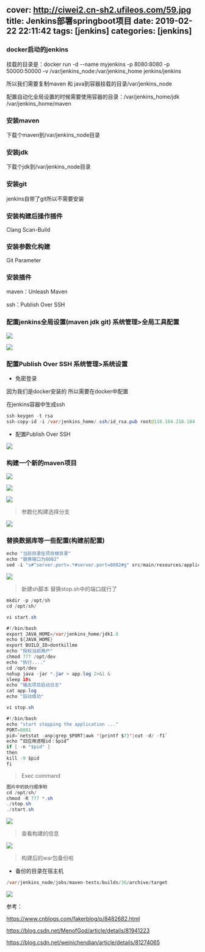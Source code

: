 cover: http://ciwei2.cn-sh2.ufileos.com/59.jpg
title: Jenkins部署springboot项目
date: 2019-02-22 22:11:42
tags: [jenkins]
categories: [jenkins]
---
### docker启动的jenkins

挂载的目录是：docker run -d --name myjenkins -p 8080:8080 -p 50000:50000 -v /var/jenkins_node:/var/jenkins_home jenkins/jenkins

<!--more-->

所以我们需要复制maven 和 java到容器挂载的目录/var/jenkins_node

配置自动化全局设置的时候需要使用容器的目录：/var/jenkins_home/jdk /var/jenkins_home/maven

### 安装maven

下载个maven到/var/jenkins_node目录

### 安装jdk

下载个jdk到/var/jenkins_node目录

### 安装git

jenkins自带了git所以不需要安装

### 安装构建后操作插件

Clang Scan-Build

### 安装参数化构建

Git Parameter

### 安装插件

maven：Unleash Maven

ssh：Publish Over SSH

### 配置jenkins全局设置(maven jdk git) 系统管理>全局工具配置

![](/images/20190225213627.png)

![](/images/20190225213646.png)

### 配置Publish Over SSH 系统管理>系统设置

* 免密登录

因为我们是docker安装的 所以需要在docker中配置

在jenkins容器中生成ssh
```java
ssh-keygen -t rsa
ssh-copy-id -i /var/jenkins_home/.ssh/id_rsa.pub root@118.184.218.184
```

* 配置Publish Over SSH

![](/images/20190225214330.png)

### 构建一个新的maven项目

![](/images/20190225214720.png)

![](/images/20190225214759.png)

![](/images/20190225214822.png)

> 参数化构建选择分支

![](/images/20190228174753.png)

### 替换数据库等一些配置(构建前配置)

```java
echo "当前目录在项目根目录"
echo "替换端口为8082"
sed -i "s#^server.port=.*#server.port=8082#g" src/main/resources/application.properties
```

![](/images/20190225222821.png)

> 新建sh脚本 替换stop.sh中的端口就行了

```java
mkdir -p /opt/sh
cd /opt/sh/

vi start.sh

#!/bin/bash
export JAVA_HOME=/var/jenkins_home/jdk1.8
echo ${JAVA_HOME}
export BUILD_ID=dontkillme
echo "授权当前用户"
chmod 777 /opt/dev
echo "执行...."
cd /opt/dev
nohup java -jar *.jar > app.log 2>&1 &
sleep 10s
echo "输出项目启动日志"
cat app.log
echo "启动成功"

vi stop.sh

#!/bin/bash
echo "start stopping the application ..."
PORT=8081
pid=`netstat -anp|grep $PORT|awk '{printf $7}'|cut -d/ -f1`
echo “旧应用进程id：$pid”
if [ -n "$pid" ]
then
kill -9 $pid
fi
```

> Exec command

```java
图片中的执行顺序哟
cd /opt/sh/
chmod -R 777 *.sh
./stop.sh
./start.sh
```

![](/images/20190225214856.png)

> 查看构建的信息

![](/images/20190225215549.png)

> 构建后的war包备份啦

* 备份的目录在宿主机

```java
/var/jenkins_node/jobs/maven-tests/builds/36/archive/target
```

![](/images/20190225215612.png)

参考：

https://www.cnblogs.com/fakerblog/p/8482682.html

https://blog.csdn.net/MenofGod/article/details/81941223

https://blog.csdn.net/weinichendian/article/details/81274065